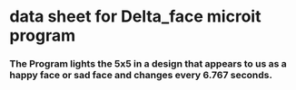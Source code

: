 # data sheet for Delta_face microit program

### The Program lights the 5x5 in a design that appears to us as a happy face or sad face and changes every 6.767 seconds. 
